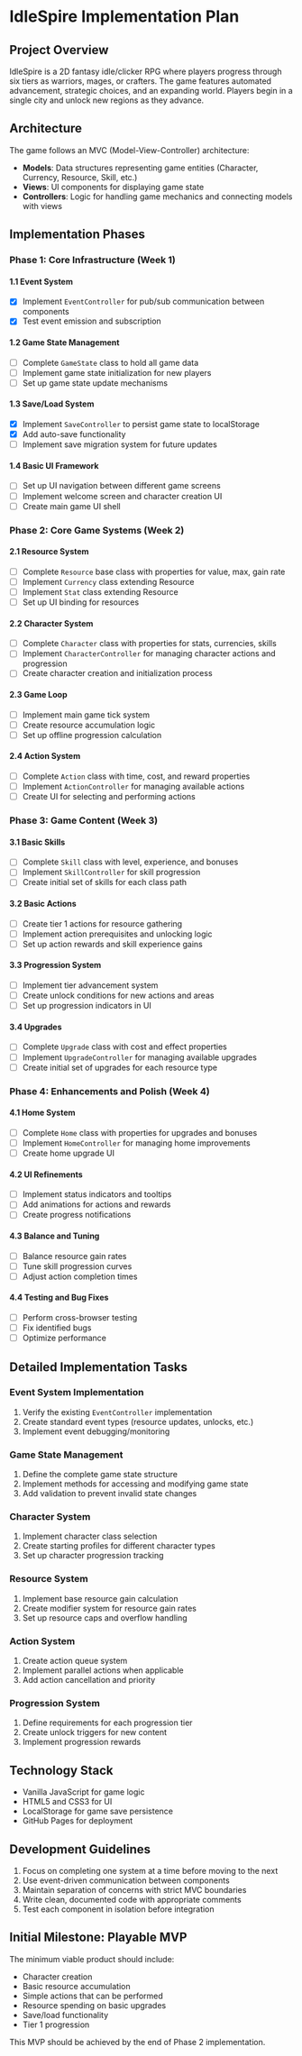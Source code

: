 # IdleSpire Implementation Plan

## Project Overview
IdleSpire is a 2D fantasy idle/clicker RPG where players progress through six tiers as warriors, mages, or crafters. The game features automated advancement, strategic choices, and an expanding world. Players begin in a single city and unlock new regions as they advance.

## Architecture
The game follows an MVC (Model-View-Controller) architecture:
- **Models**: Data structures representing game entities (Character, Currency, Resource, Skill, etc.)
- **Views**: UI components for displaying game state
- **Controllers**: Logic for handling game mechanics and connecting models with views

## Implementation Phases

### Phase 1: Core Infrastructure (Week 1)

#### 1.1 Event System
- [x] Implement `EventController` for pub/sub communication between components
- [x] Test event emission and subscription

#### 1.2 Game State Management
- [ ] Complete `GameState` class to hold all game data
- [ ] Implement game state initialization for new players
- [ ] Set up game state update mechanisms

#### 1.3 Save/Load System
- [x] Implement `SaveController` to persist game state to localStorage
- [x] Add auto-save functionality
- [ ] Implement save migration system for future updates

#### 1.4 Basic UI Framework
- [ ] Set up UI navigation between different game screens
- [ ] Implement welcome screen and character creation UI
- [ ] Create main game UI shell

### Phase 2: Core Game Systems (Week 2)

#### 2.1 Resource System
- [ ] Complete `Resource` base class with properties for value, max, gain rate
- [ ] Implement `Currency` class extending Resource
- [ ] Implement `Stat` class extending Resource
- [ ] Set up UI binding for resources

#### 2.2 Character System
- [ ] Complete `Character` class with properties for stats, currencies, skills
- [ ] Implement `CharacterController` for managing character actions and progression
- [ ] Create character creation and initialization process

#### 2.3 Game Loop
- [ ] Implement main game tick system
- [ ] Create resource accumulation logic
- [ ] Set up offline progression calculation

#### 2.4 Action System
- [ ] Complete `Action` class with time, cost, and reward properties
- [ ] Implement `ActionController` for managing available actions
- [ ] Create UI for selecting and performing actions

### Phase 3: Game Content (Week 3)

#### 3.1 Basic Skills
- [ ] Complete `Skill` class with level, experience, and bonuses
- [ ] Implement `SkillController` for skill progression
- [ ] Create initial set of skills for each class path

#### 3.2 Basic Actions
- [ ] Create tier 1 actions for resource gathering
- [ ] Implement action prerequisites and unlocking logic
- [ ] Set up action rewards and skill experience gains

#### 3.3 Progression System
- [ ] Implement tier advancement system
- [ ] Create unlock conditions for new actions and areas
- [ ] Set up progression indicators in UI

#### 3.4 Upgrades
- [ ] Complete `Upgrade` class with cost and effect properties
- [ ] Implement `UpgradeController` for managing available upgrades
- [ ] Create initial set of upgrades for each resource type

### Phase 4: Enhancements and Polish (Week 4)

#### 4.1 Home System
- [ ] Complete `Home` class with properties for upgrades and bonuses
- [ ] Implement `HomeController` for managing home improvements
- [ ] Create home upgrade UI

#### 4.2 UI Refinements
- [ ] Implement status indicators and tooltips
- [ ] Add animations for actions and rewards
- [ ] Create progress notifications

#### 4.3 Balance and Tuning
- [ ] Balance resource gain rates
- [ ] Tune skill progression curves
- [ ] Adjust action completion times

#### 4.4 Testing and Bug Fixes
- [ ] Perform cross-browser testing
- [ ] Fix identified bugs
- [ ] Optimize performance

## Detailed Implementation Tasks

### Event System Implementation
1. Verify the existing `EventController` implementation
2. Create standard event types (resource updates, unlocks, etc.)
3. Implement event debugging/monitoring

### Game State Management
1. Define the complete game state structure
2. Implement methods for accessing and modifying game state
3. Add validation to prevent invalid state changes

### Character System
1. Implement character class selection
2. Create starting profiles for different character types
3. Set up character progression tracking

### Resource System
1. Implement base resource gain calculation
2. Create modifier system for resource gain rates
3. Set up resource caps and overflow handling

### Action System
1. Create action queue system
2. Implement parallel actions when applicable
3. Add action cancellation and priority

### Progression System
1. Define requirements for each progression tier
2. Create unlock triggers for new content
3. Implement progression rewards

## Technology Stack
- Vanilla JavaScript for game logic
- HTML5 and CSS3 for UI
- LocalStorage for game save persistence
- GitHub Pages for deployment

## Development Guidelines
1. Focus on completing one system at a time before moving to the next
2. Use event-driven communication between components
3. Maintain separation of concerns with strict MVC boundaries
4. Write clean, documented code with appropriate comments
5. Test each component in isolation before integration

## Initial Milestone: Playable MVP
The minimum viable product should include:
- Character creation
- Basic resource accumulation
- Simple actions that can be performed
- Resource spending on basic upgrades
- Save/load functionality
- Tier 1 progression

This MVP should be achieved by the end of Phase 2 implementation.